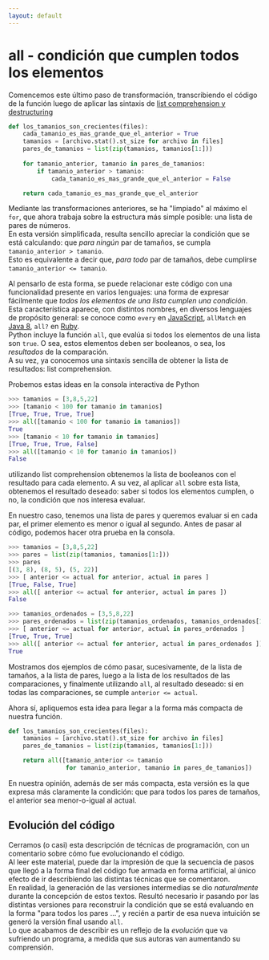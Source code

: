 ```yaml
---
layout: default
---
```


# all - condición que cumplen todos los elementos

Comencemos este último paso de transformación, transcribiendo el código de la función luego de aplicar las sintaxis de [list comprehension y destructuring](./solo-tamanios)

``` python
def los_tamanios_son_crecientes(files):
    cada_tamanio_es_mas_grande_que_el_anterior = True
    tamanios = [archivo.stat().st_size for archivo in files]
    pares_de_tamanios = list(zip(tamanios, tamanios[1:]))
    
    for tamanio_anterior, tamanio in pares_de_tamanios:
        if tamanio_anterior > tamanio:
            cada_tamanio_es_mas_grande_que_el_anterior = False

    return cada_tamanio_es_mas_grande_que_el_anterior
```
Mediante las transformaciones anteriores, se ha "limpiado" al máximo el `for`, que ahora trabaja sobre la estructura más simple posible: una lista de pares de números.  
En esta versión simplificada, resulta sencillo apreciar la condición que se está calculando: que _para ningún_ par de tamaños, se cumpla `tamanio_anterior > tamanio`.  
Esto es equivalente a decir que, _para todo_ par de tamaños, debe cumplirse `tamanio_anterior <= tamanio`.

Al pensarlo de esta forma, se puede relacionar este código con una funcionalidad presente en varios lenguajes: una forma de expresar fácilmente que _todos los elementos de una lista cumplen una condición_.  
Esta característica aparece, con distintos nombres, en diversos lenguajes de propósito general: se conoce como `every` en [JavaScript](https://developer.mozilla.org/es/docs/Web/JavaScript/Referencia/Objetos_globales/Array/every), `allMatch` en [Java 8](https://docs.oracle.com/javase/8/docs/api/java/util/stream/Stream.html#allMatch-java.util.function.Predicate-), `all?` en [Ruby](https://apidock.com/ruby/Enumerable/all%3F).  
Python incluye la función `all`, que evalúa si todos los elementos de una lista son `true`. O sea, estos elementos deben ser booleanos, o sea, los _resultados_ de la comparación.  
A su vez, ya conocemos una sintaxis sencilla de obtener la lista de resultados: list comprehension. 

Probemos estas ideas en la consola interactiva de Python
``` python
>>> tamanios = [3,8,5,22]
>>> [tamanio < 100 for tamanio in tamanios]
[True, True, True, True]
>>> all([tamanio < 100 for tamanio in tamanios])
True
>>> [tamanio < 10 for tamanio in tamanios]
[True, True, True, False]
>>> all([tamanio < 10 for tamanio in tamanios])
False
``` 
utilizando list comprehension obtenemos la lista de booleanos con el resultado para cada elemento. A su vez, al aplicar `all` sobre esta lista, obtenemos el resultado deseado: saber si todos los elementos cumplen, o no, la condición que nos interesa evaluar.

En nuestro caso, tenemos una lista de pares y queremos evaluar si en cada par, el primer elemento es menor o igual al segundo. Antes de pasar al código, podemos hacer otra prueba en la consola.
``` python
>>> tamanios = [3,8,5,22]
>>> pares = list(zip(tamanios, tamanios[1:]))
>>> pares
[(3, 8), (8, 5), (5, 22)]
>>> [ anterior <= actual for anterior, actual in pares ]
[True, False, True]
>>> all([ anterior <= actual for anterior, actual in pares ])
False

>>> tamanios_ordenados = [3,5,8,22]
>>> pares_ordenados = list(zip(tamanios_ordenados, tamanios_ordenados[1:]))
>>> [ anterior <= actual for anterior, actual in pares_ordenados ]
[True, True, True]
>>> all([ anterior <= actual for anterior, actual in pares_ordenados ])
True
``` 
Mostramos dos ejemplos de cómo pasar, sucesivamente, de la lista de tamaños, a la lista de pares, luego a la lista de los resultados de las comparaciones, y finalmente utilizando `all`, al resultado deseado: si en todas las comparaciones, se cumple `anterior <= actual`.

Ahora sí, apliquemos esta idea para llegar a la forma más compacta de nuestra función.
``` python
def los_tamanios_son_crecientes(files):
    tamanios = [archivo.stat().st_size for archivo in files]
    pares_de_tamanios = list(zip(tamanios, tamanios[1:]))

    return all([tamanio_anterior <= tamanio 
                for tamanio_anterior, tamanio in pares_de_tamanios])
```
En nuestra opinión, además de ser más compacta, esta versión es la que expresa más claramente la condición: que para todos los pares de tamaños, el anterior sea menor-o-igual al actual.


## Evolución del código
Cerramos (o casi) esta descripción de técnicas de programación, con un comentario sobre cómo fue evolucionando el código.  
Al leer este material, puede dar la impresión de que la secuencia de pasos que llegó a la forma final del código fue armada en forma artificial, al único efecto de ir describiendo las distintas técnicas que se comentaron.  
En realidad, la generación de las versiones intermedias se dio _naturalmente_ durante la concepción de estos textos. Resultó necesario ir pasando por las distintas versiones para reconstruir la condición que se está evaluando en la forma "para todos los pares ...", y recién a partir de esa nueva intuición se generó la versión final usando `all`.  
Lo que acabamos de describir es un reflejo de la _evolución_ que va sufriendo un programa, a medida que sus autoras van aumentando su comprensión.


